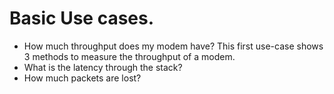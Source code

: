 # Basic Use cases. 

* How much throughput does my modem have? This first use-case shows 3 methods to measure the throughput of a modem.
* What is the latency through the stack?
* How much packets are lost?
